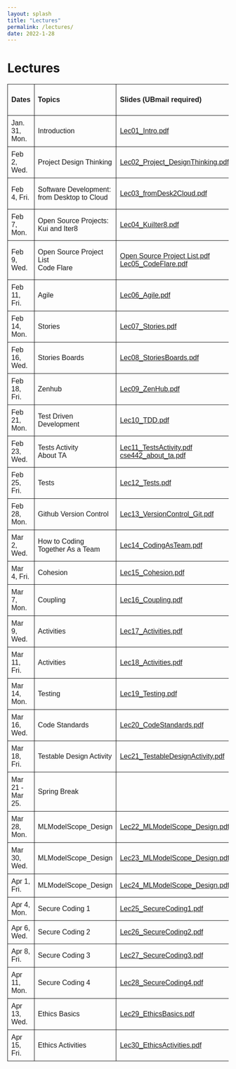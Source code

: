 ```yaml
---
layout: splash
title: "Lectures"
permalink: /lectures/
date: 2022-1-28
---
```


# Lectures

<style>
table {
  font-family: arial, sans-serif;
  border-collapse: collapse;
  width: 100%;
  margin-left:auto;
  margin-right:auto;
}

td, th {
  border: 1px solid;
  text-align: left;
  padding: 8px;
}

</style>

<table>
  <tr>
    <th>Dates</th>
    <th>Topics</th>
    <th>Slides (UBmail required)</th>
    <th>Recording (UBmail required)</th>
  </tr>
  <tr>
    <td>Jan. 31, Mon.</td>
    <td>Introduction</td>
    <td><a href="https://buffalo.box.com/s/t984yrg480zbho0kx1sa7nlglhearrzt">Lec01_Intro.pdf</a></td>
    <td><a href="https://buffalo.box.com/s/v5u3v23to93m4go3obt3qpdumod0ac65">Lecture Recording Video</a></td>
  </tr>
  <tr>
    <td>Feb 2, Wed.</td>
    <td>Project Design Thinking</td>
    <td><a href="https://buffalo.box.com/s/xyj8j49hg6zkr1kp04i49x2dbf2xpkxc">Lec02_Project_DesignThinking.pdf</a></td>
    <td><a href="https://buffalo.box.com/s/cmvknej815pn3jpbop55wapk9i97u5sn">Lecture Recording Video</a></td>
  </tr>
  <tr>
    <td>Feb 4, Fri.</td>
    <td>Software Development: from Desktop to Cloud</td>
    <td><a href="https://buffalo.box.com/s/s57dy8ymlosd9v4cxmbly88rp0i1bwqk">Lec03_fromDesk2Cloud.pdf</a></td>
    <td><a href="https://buffalo.box.com/s/1e85mh96m5069yu4zafzmpwu4wc12pej">Lecture Recording Video</a></td>
  </tr>
  <tr>
    <td>Feb 7, Mon.</td>
    <td>Open Source Projects: Kui and Iter8</td>
    <td><a href="https://buffalo.box.com/s/fnqwimr8dr2btyh4gm0b9bxqggvixrbh">Lec04_KuiIter8.pdf</a></td>
    <td><a href="https://buffalo.box.com/s/ql6j1i0et5wfkoccxn7eeszmm7k0zqgx">Lecture Recording Video</a></td>
  </tr>
  <tr>
    <td>Feb 9, Wed.</td>
    <td>Open Source Project List <br> Code Flare</td>
    <td><a href="https://buffalo.box.com/s/s72uccymhy59fem2mah3yi9agkfrlfq4">Open Source Project List.pdf</a> <br> <a href="https://buffalo.box.com/s/ot3ovda85zzhozdtvy9fhdhnk40y2if3">Lec05_CodeFlare.pdf</a></td>
    <td><a href="https://buffalo.zoom.us/rec/share/Z-2RlDS5lZCFFY3xCd-em6XgyBVq5Yc21Rr-EJoyQxRCI8GXvUgVytr-P2QFEZ43.NORnkTRO1yUH6iV2?startTime=1644436774000">Lecture Recording Video</a> <br> &nbsp;</td>
  </tr>
   <tr>
    <td>Feb 11, Fri.</td>
    <td>Agile</td>
    <td><a href="https://buffalo.box.com/s/bpm1fa4rslnl4sfvsguh738swul3x1xj">Lec06_Agile.pdf</a></td>
    <td></td>
  </tr>
  <tr>
    <td>Feb 14, Mon.</td>
    <td>Stories</td>
    <td><a href="https://buffalo.box.com/s/zno2udx0h5r67smji0r3zl01cvezlxo0">Lec07_Stories.pdf</a></td>
    <td></td>
  </tr>
  <tr>
    <td>Feb 16, Wed.</td>
    <td>Stories Boards</td>
    <td><a href="https://buffalo.box.com/s/7d99wd2ced6vhfxkyu972d9cwux6byen">Lec08_StoriesBoards.pdf</a></td>
    <td></td>
  </tr>
  <tr>
    <td>Feb 18, Fri.</td>
    <td>Zenhub</td>
    <td><a href="https://buffalo.box.com/s/w7t6j8k63djuhz6pgykbvrkq4cj1y3ja">Lec09_ZenHub.pdf</a></td>
    <td></td>
  </tr>
  <tr>
    <td>Feb 21, Mon.</td>
    <td>Test Driven Development</td>
    <td><a href="https://buffalo.box.com/s/hbuvt4w0w8g5obadffvwmevublyx3465">Lec10_TDD.pdf</a></td>
    <td></td>
  </tr>
  <tr>
    <td>Feb 23, Wed.</td>
    <td>Tests Activity <br> About TA</td>
    <td><a href="https://buffalo.box.com/s/yki5jmbj9x3rouzrfs8cflkr94m10dai">Lec11_TestsActivity.pdf</a> <br> <a href="https://buffalo.box.com/s/tz13qqkcncupp98og9rqfkgl1s0ddb44">cse442_about_ta.pdf</a></td>
    <td></td>
  </tr>
  <tr>
    <td>Feb 25, Fri.</td>
    <td>Tests</td>
    <td><a href="https://buffalo.box.com/s/wkgutztu7rnd32tst5hedccdtqp5cza8">Lec12_Tests.pdf</a></td>
    <td></td>
  </tr>
  <tr>
    <td>Feb 28, Mon.</td>
    <td>Github Version Control</td>
    <td><a href="https://buffalo.box.com/s/imphx1arzlylfpidlezk5lc3sn76yhqv">Lec13_VersionControl_Git.pdf</a></td>
    <td></td>
  </tr>
  <tr>
    <td>Mar 2, Wed.</td>
    <td>How to Coding Together As a Team</td>
    <td><a href="https://buffalo.box.com/s/53fvs5slnog6vkcata0a2t5cqhqvsvxp">Lec14_CodingAsTeam.pdf</a></td>
    <td></td>
  </tr>
  <tr>
    <td>Mar 4, Fri.</td>
    <td>Cohesion</td>
    <td><a href="https://buffalo.box.com/s/hha290nnd3v2byg5spyy3m44pt6ebp1a">Lec15_Cohesion.pdf</a></td>
    <td></td>
  </tr>
  <tr>
    <td>Mar 7, Mon.</td>
    <td>Coupling</td>
    <td><a href="https://buffalo.box.com/s/yf89dxbn2ysmo5qk3wnk3a8ab6vxpyg2">Lec16_Coupling.pdf</a></td>
    <td></td>
  </tr>
  <tr>
    <td>Mar 9, Wed.</td>
    <td>Activities</td>
    <td><a href="https://buffalo.box.com/s/yxesy0euhgrqpf6wdgbfycyxv1g4lffh">Lec17_Activities.pdf</a></td>
    <td></td>
  </tr>
  <tr>
    <td>Mar 11, Fri.</td>
    <td>Activities</td>
    <td><a href="https://buffalo.box.com/s/api8rhy10febsezapxktgrccdskmjzcp">Lec18_Activities.pdf</a></td>
    <td></td>
  </tr>
  <tr>
    <td>Mar 14, Mon.</td>
    <td>Testing</td>
    <td><a href="https://buffalo.box.com/s/c7yrmvjh8v81bg1ncuakmzjetni3arzn">Lec19_Testing.pdf</a></td>
    <td></td>
  </tr>
  <tr>
    <td>Mar 16, Wed.</td>
    <td>Code Standards</td>
    <td><a href="https://buffalo.box.com/s/aoi03w3tptef9cll13322ohp4fmac4o3">Lec20_CodeStandards.pdf</a></td>
    <td></td>
  </tr>
  <tr>
    <td>Mar 18, Fri.</td>
    <td>Testable Design Activity</td>
    <td><a href="https://buffalo.box.com/s/z4g3rin2iykc3dwg7hzgyg5h4wdcopjv">Lec21_TestableDesignActivity.pdf</a></td>
    <td></td>
  </tr>
  <tr>
    <td>Mar 21 - Mar 25.</td>
    <td>Spring Break</td>
    <td></td>
    <td></td>
  </tr>
  <!-- <tr>
    <td>Mar 28, Mon.</td>
    <td>Testable Design Activity</td>
    <td><a href="https://buffalo.box.com/s/z4g3rin2iykc3dwg7hzgyg5h4wdcopjv">Lec21_TestableDesignActivity.pdf</a></td>
    <td></td>
  </tr> -->
  <tr>
    <td>Mar 28, Mon.</td>
    <td>MLModelScope_Design</td>
    <td><a href="https://buffalo.box.com/s/5mlb9868talvy3xgkrec49gaz9zr99so">Lec22_MLModelScope_Design.pdf</a></td>
    <td></td>
  </tr>
  <tr>
    <td>Mar 30, Wed.</td>
    <td>MLModelScope_Design</td>
    <td><a href="https://buffalo.box.com/s/eec5vg4kjnt4o0og2y5v9q94lwvy5irq">Lec23_MLModelScope_Design.pdf</a></td>
    <td></td>
  </tr>
  <tr>
    <td>Apr 1, Fri.</td>
    <td>MLModelScope_Design</td>
    <td><a href="https://buffalo.box.com/s/tm2ycpxhhm3svxpxx31qzjexdcgp2ckd">Lec24_MLModelScope_Design.pdf</a></td>
    <td></td>
  </tr>
  <tr>
    <td>Apr 4, Mon.</td>
    <td>Secure Coding 1</td>
    <td><a href="https://buffalo.box.com/s/lbpzj9t1ingoi6dapkzz2gbsrt7po7r9">Lec25_SecureCoding1.pdf</a></td>
    <td></td>
  </tr>
  <tr>
    <td>Apr 6, Wed.</td>
    <td>Secure Coding 2</td>
    <td><a href="https://buffalo.box.com/s/rqx57cw1q33434oo2chcogo6zook39ll">Lec26_SecureCoding2.pdf</a></td>
    <td></td>
  </tr>
  <tr>
    <td>Apr 8, Fri.</td>
    <td>Secure Coding 3</td>
    <td><a href="https://buffalo.box.com/s/8056kzxjqkkbcy6rhyanfwfke1ul4syq">Lec27_SecureCoding3.pdf</a></td>
    <td></td>
  </tr>
  <tr>
    <td>Apr 11, Mon.</td>
    <td>Secure Coding 4</td>
    <td><a href="https://buffalo.box.com/s/rvytur19a8ra58phzcdpg4jphb58mv01">Lec28_SecureCoding4.pdf</a></td>
    <td></td>
  </tr>
  <tr>
    <td>Apr 13, Wed.</td>
    <td>Ethics Basics</td>
    <td><a href="https://buffalo.box.com/s/pgpqnnf35tx9ltegvuh3zt8d54al6ew5">Lec29_EthicsBasics.pdf</a></td>
    <td></td>
  </tr>
  <tr>
    <td>Apr 15, Fri.</td>
    <td>Ethics Activities</td>
    <td><a href="https://buffalo.box.com/s/qvqf2yt4ybqgwjwbs5wlfug9geisxmce">Lec30_EthicsActivities.pdf</a></td>
    <td></td>
  </tr>
</table>

